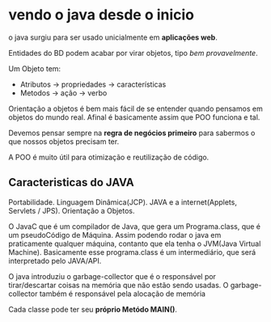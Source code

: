 # vendo o java desde o inicio

o java surgiu para ser usado unicialmente em **aplicações web**.

Entidades do BD podem acabar por virar objetos, tipo _bem provavelmente_.

Um Objeto tem:
* Atributos -> propriedades -> características
* Metodos -> ação -> verbo

Orientação a objetos é bem mais fácil de se entender quando pensamos em objetos do mundo real.
Afinal é basicamente assim que POO funciona e tal.

Devemos pensar sempre na **regra de negócios primeiro** para sabermos o que nossos objetos precisam ter.

A POO é muito útil para otimização e reutilização de código.

## Caracteristicas do JAVA

Portabilidade.
Linguagem Dinâmica(JCP).
JAVA e a internet(Applets, Servlets / JPS).
Orientação a Objetos.

O JavaC que é um compilador de Java, que gera um Programa.class, que é um pseudoCódigo de Máquina.
Assim podendo rodar o java em praticamente qualquer máquina, contanto que ela tenha o JVM(Java Virtual Machine).
Basicamente esse programa.class é um intermediário, que será interpretado pelo JAVA/API.

O java introduziu o garbage-collector que é o responsável por tirar/descartar coisas na memória que não estão sendo usadas.
O garbage-collector também é responsável pela alocação de memória

Cada classe pode ter seu **próprio Metódo MAIN()**.